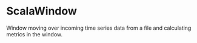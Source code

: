 # ScalaWindow
Window moving over incoming time series data from a file and calculating metrics in the window.
